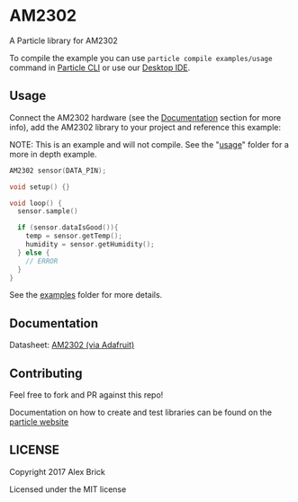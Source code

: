 # AM2302

A Particle library for AM2302

To compile the example you can use `particle compile examples/usage` command in [Particle CLI](https://docs.particle.io/guide/tools-and-features/cli#update-your-device-remotely) or use our [Desktop IDE](https://docs.particle.io/guide/tools-and-features/dev/#compiling-code).

## Usage

Connect the AM2302 hardware (see the [Documentation](#Documentation) section for more info), add the AM2302 library to your project and reference this example:

NOTE: This is an example and will not compile. See the "[usage](./examples/usage)" folder for a more in depth example.

```cpp
AM2302 sensor(DATA_PIN);

void setup() {}

void loop() {
  sensor.sample()

  if (sensor.dataIsGood()){
    temp = sensor.getTemp();
    humidity = sensor.getHumidity();
  } else {
    // ERROR
  }
}
```

See the [examples](examples) folder for more details.

## Documentation

Datasheet: [AM2302 (via Adafruit)](https://www.adafruit.com/datasheets/Digital%20humidity%20and%20temperature%20sensor%20AM2302.pdf)

## Contributing

Feel free to fork and PR against this repo!

Documentation on how to create and test libraries can be found on the [particle website](https://docs.particle.io/guide/tools-and-features/cli/photon/#contributing-libraries)

## LICENSE
Copyright 2017 Alex Brick

Licensed under the MIT license
